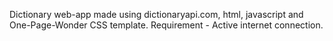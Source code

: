 Dictionary web-app made using dictionaryapi.com, html, javascript and One-Page-Wonder CSS template.
Requirement - Active internet connection.
